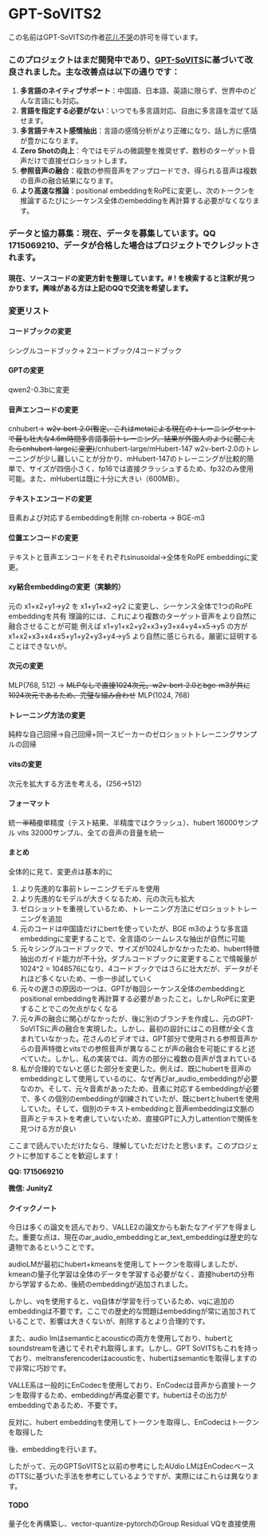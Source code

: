 # GPT-SoVITS2

この名前はGPT-SoVITSの作者[花儿不哭](https://space.bilibili.com/5760446?spm_id_from=333.337.0.0)の許可を得ています。
### このプロジェクトはまだ開発中であり、[GPT-SoVITS](https://github.com/RVC-Boss/GPT-SoVITS)に基づいて改良されました。主な改善点は以下の通りです：

1. **多言語のネイティブサポート**：中国語、日本語、英語に限らず、世界中のどんな言語にも対応。
2. **言語を指定する必要がない**：いつでも多言語対応、自由に多言語を混ぜて話せます。
3. **多言語テキスト感情抽出**：言語の感情分析がより正確になり、話し方に感情が豊かになります。
4. **Zero Shotの向上**：今ではモデルの微調整を推奨せず、数秒のターゲット音声だけで直接ゼロショットします。
5. **参照音声の融合**：複数の参照音声をアップロードでき、得られる音声は複数の音声の融合結果になります。
6. **より高速な推論**：positional embeddingをRoPEに変更し、次のトークンを推論するたびにシーケンス全体のembeddingを再計算する必要がなくなります。

### **データと協力募集**：現在、データを募集しています。QQ 1715069210、データが合格した場合はプロジェクトでクレジットされます。

#### 現在、ソースコードの変更方針を整理しています。# ! を検索すると注釈が見つかります。興味がある方は上記のQQで交流を希望します。

### 変更リスト

#### コードブックの変更
シングルコードブック-> 2コードブック/4コードブック
#### GPTの変更
qwen2-0.3bに変更
#### 音声エンコードの変更
cnhubert-> ~~w2v-bert-2.0(暫定、これはmetaによる現在のトレーニングセットで最も壮大な4.6m時間多言語事前トレーニング。結果が外国人のように聞こえたらcnhubert-largeに変更)~~/cnhubert-large/mHubert-147
w2v-bert-2.0のトレーニングが少し難しいことが分かり、mHubert-147のトレーニングが比較的簡単で、サイズが四倍小さく、fp16では直接クラッシュするため、fp32のみ使用可能。また、mHubertは既に十分に大きい（600MB）。
#### テキストエンコードの変更
音素および対応するembeddingを削除
cn-roberta ->  BGE-m3
#### 位置エンコードの変更
テキストと音声エンコードをそれぞれsinusoidal->全体をRoPE embeddingに変更。
#### xy結合embeddingの変更（実験的）
元の
x1+x2+y1->y2
を
x1+y1+x2->y2
に変更し、シーケンス全体で1つのRoPE embeddingを共有
理論的には、これにより複数のターゲット音声をより自然に融合させることが可能
例えば
x1+y1+x2+y2+x3+y3+x4+y4+x5->y5
の方が
x1+x2+x3+x4+x5+y1+y2+y3+y4->y5
より自然に感じられる。厳密に証明することはできないが。
#### 次元の変更
MLP(768, 512) -> ~~MLPなしで直接1024次元。w2v-bert-2.0とbge-m3が共に1024次元であるため、完璧な組み合わせ~~ MLP(1024, 768)
#### トレーニング方法の変更
純粋な自己回帰->自己回帰+同一スピーカーのゼロショットトレーニングサンプルの回帰
#### vitsの変更
次元を拡大する方法を考える。(256->512)
#### フォーマット
統一~~半精度~~単精度（テスト結果、半精度ではクラッシュ）、hubert 16000サンプル vits 32000サンプル、全ての音声の音量を統一
#### まとめ
全体的に見て、変更点は基本的に
1. より先進的な事前トレーニングモデルを使用
2. より先進的なモデルが大きくなるため、元の次元も拡大
3. ゼロショットを重視しているため、トレーニング方法にゼロショットトレーニングを追加
4. 元のコードは中国語だけにbertを使っていたが、BGE m3のような多言語embeddingに変更することで、全言語のシームレスな抽出が自然に可能
5. 元々シングルコードブックで、サイズが1024しかなかったため、hubert特徴抽出のガイド能力が不十分。ダブルコードブックに変更することで情報量が1024^2 = 1048576になり、4コードブックではさらに壮大だが、データがそれほど多くないため、一歩一歩試していく
6. 元々の遅さの原因の一つは、GPTが毎回シーケンス全体のembeddingとpositional embeddingを再計算する必要があったこと。しかしRoPEに変更することでこの欠点がなくなる
7. 元々声の融合に関心がなかったが、後に別のブランチを作成し、元のGPT-SoVITSに声の融合を実現した。しかし、最初の設計にはこの目標が全く含まれていなかった。花さんのビデオでは、GPT部分で使用される参照音声からの音声特徴とvitsでの参照音声が異なることが声の融合を可能にすると述べていた。しかし、私の実装では、両方の部分に複数の音声が含まれている
8. 私が合理的でないと感じた部分を変更した。例えば、既にhubertを音声のembeddingとして使用しているのに、なぜ再びar_audio_embeddingが必要なのか。そして、元々音素があったため、音素に対応するembeddingが必要で、多くの個別のembeddingが訓練されていたが、既にbertとhubertを使用していた。そして、個別のテキストembeddingと音声embeddingは文脈の音声とテキストを考慮していないため、直接GPTに入力しattentionで関係を見つける方が良い

ここまで読んでいただけたなら、理解していただけたと思います。このプロジェクトに参加することを歓迎します！

**QQ: 1715069210**

**微信: JunityZ**

#### クイックノート
今日は多くの論文を読んでおり、VALLE2の論文からも新たなアイデアを得ました。重要な点は、現在のar_audio_embeddingとar_text_embeddingは歴史的な遺物であるということです。

audioLMが最初にhubert+kmeansを使用してトークンを取得しましたが、kmeanの量子化学習は全体のデータを学習する必要がなく、直接hubertの分布から学習するため、後続のembeddingが追加されました。

しかし、vqを使用すると、vq自体が学習を行っているため、vqに追加のembeddingは不要です。ここでの歴史的な問題はembeddingが常に追加されていることで、影響は大きくないが、削除するとより合理的です。

また、audio lmはsemanticとacousticの両方を使用しており、hubertとsoundstreamを通じてそれぞれ取得します。しかし、GPT SoVITSもこれを持っており、meltransferencoderはacousticを、hubertはsemanticを取得しますので非常に巧妙です。

VALLE系は一般的にEnCodecを使用しており、EnCodecは音声から直接トークンを取得するため、embeddingが再度必要です。hubertはその出力がembeddingであるため、不要です。

反対に、hubert embeddingを使用してトークンを取得し、EnCodecはトークンを取得した

後、embeddingを行います。

したがって、元のGPTSoVITSと以前の参考にしたAUdio LMはEnCodecベースのTTSに基づいた手法を参考にしているようですが、実際にはこれらは異なります。

#### TODO
量子化を再構築し、vector-quantize-pytorchのGroup Residual VQを直接使用
